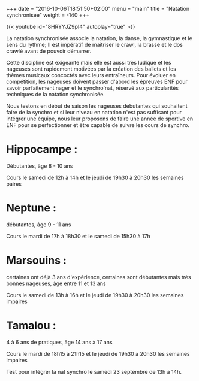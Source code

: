 +++
date = "2016-10-06T18:51:50+02:00"
menu = "main"
title = "Natation synchronisée"
weight = -140
+++

{{< youtube id="8HRYYJZ9pI4" autoplay="true" >}}

La natation synchronisée associe la natation, la danse, la gymnastique et le
sens du rythme;
Il est impératif de maîtriser le crawl, la brasse et le dos crawlé avant de
pouvoir démarrer.

Cette discipline est exigeante mais elle est aussi très ludique et les nageuses
sont rapidement motivées par la création des ballets et les thèmes musicaux
concoctés avec leurs entraîneurs.
Pour évoluer en compétition, les nageuses doivent passer d'abord les épreuves
ENF pour savoir parfaitement nager et le synchro'nat, réservé aux particularités
techniques de la natation synchronisée.

Nous testons en début de saison les nageuses débutantes qui souhaitent faire de
la synchro et si leur niveau en natation n'est pas suffisant pour intégrer une
équipe, nous leur proposons de faire une année de sportive en ENF pour se
perfectionner et être capable de suivre les cours de synchro.

# Hippocampe :

Débutantes, âge 8 - 10 ans

Cours le samedi de 12h à 14h et le jeudi de 19h30 à 20h30 les semaines paires

# Neptune :

débutantes, âge 9 - 11 ans

Cours le mardi de 17h à 18h30 et le samedi de 15h30 à 17h

# Marsouins :

certaines ont déjà 3 ans d'expérience, certaines sont débutantes mais très
bonnes nageuses, âge entre 11 et 13 ans

Cours le samedi de 13h à 16h et le jeudi de 19h30 à 20h30 les semaines impaires

# Tamalou :

4 à 6  ans de pratiques, âge 14 ans à 17 ans

Cours le mardi de 18h15 à 21h15 et le jeudi de 19h30 à 20h30 les semaines
impaires

Test pour intégrer la nat synchro le samedi 23 septembre de 13h à 14h.
